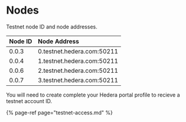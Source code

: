 # Nodes

Testnet node ID and node addresses. 

| Node ID | Node Address |
| :--- | :--- |
| 0.0.3 | 0.testnet.hedera.com:50211 |
| 0.0.4 | 1.testnet.hedera.com:50211 |
| 0.0.6 | 2.testnet.hedera.com:50211 |
| 0.0.7 | 3.testnet.hedera.com:50211 |

You will need to create complete your Hedera portal profile to recieve a testnet account ID.

{% page-ref page="testnet-access.md" %}



